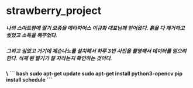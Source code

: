 # strawberry_project

#####  나의 스마트팜에 딸기 모종을  메타파머스 이규화 대표님께 얻어왔다. 흙을 다 제거하고 씼었고 소독을 해주었다.
#####  그리고 심었고 거기에 제슨나노를 설치해서 하루 3번 사진을 촬영해서 데이터를 얻으려한다. 식재 된 딸기가 잘 자라는지 확인하는 것이다. 

<b>  
\
``` bash 
sudo apt-get update
sudo apt-get install python3-opencv
pip install schedule
```

